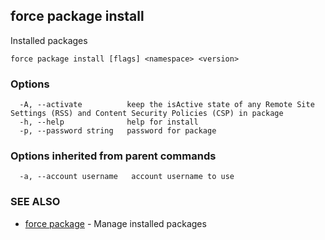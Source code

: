 ## force package install

Installed packages

```
force package install [flags] <namespace> <version>
```

### Options

```
  -A, --activate          keep the isActive state of any Remote Site Settings (RSS) and Content Security Policies (CSP) in package
  -h, --help              help for install
  -p, --password string   password for package
```

### Options inherited from parent commands

```
  -a, --account username   account username to use
```

### SEE ALSO

* [force package](force_package.md)	 - Manage installed packages

